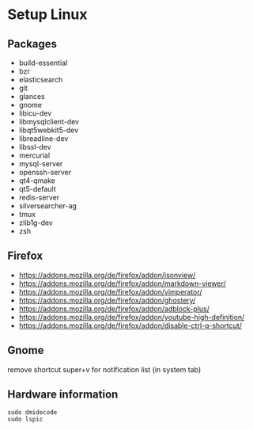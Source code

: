 # Setup Linux

## Packages

* build-essential
* bzr
* elasticsearch
* git
* glances
* gnome
* libicu-dev
* libmysqlclient-dev
* libqt5webkit5-dev
* libreadline-dev
* libssl-dev
* mercurial
* mysql-server
* openssh-server
* qt4-qmake
* qt5-default
* redis-server
* silversearcher-ag
* tmux
* zlib1g-dev
* zsh

## Firefox

* https://addons.mozilla.org/de/firefox/addon/jsonview/
* https://addons.mozilla.org/de/firefox/addon/markdown-viewer/
* https://addons.mozilla.org/de/firefox/addon/vimperator/
* https://addons.mozilla.org/de/firefox/addon/ghostery/
* https://addons.mozilla.org/de/firefox/addon/adblock-plus/
* https://addons.mozilla.org/de/firefox/addon/youtube-high-definition/
* https://addons.mozilla.org/de/firefox/addon/disable-ctrl-q-shortcut/

## Gnome

remove shortcut super+v for notification list (in system tab)

## Hardware information

	sudo dmidecode
	sudo lspic
